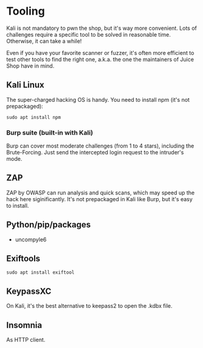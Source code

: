 # Tooling

Kali is not mandatory to pwn the shop, but it's way more convenient. Lots of challenges require a specific tool to be solved in reasonable time. Otherwise, it can take a while!

Even if you have your favorite scanner or fuzzer, it's often more efficient to test other tools to find the right one, a.k.a. the one the maintainers of Juice Shop have in mind.

## Kali Linux

The super-charged hacking OS is handy. You need to install npm (it's not prepackaged):

```
sudo apt install npm
```

### Burp suite (built-in with Kali)

Burp can cover most moderate challenges (from 1 to 4 stars), including the Brute-Forcing. Just send the intercepted login request to the intruder's mode.

## ZAP

ZAP by OWASP can run analysis and quick scans, which may speed up the hack here siginificantly. It's not prepackaged in Kali like Burp, but it's easy to install.

## Python/pip/packages

* uncompyle6

## Exiftools

`sudo apt install exiftool`

## KeypassXC

On Kali, it's the best alternative to keepass2 to open the .kdbx file.

## Insomnia

As HTTP client.